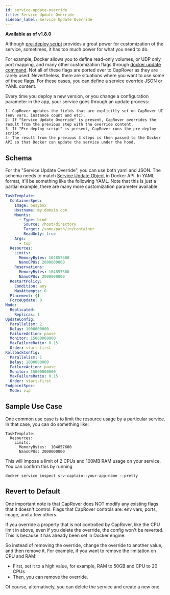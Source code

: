 ```yaml
---
id: service-update-override
title: Service Update Override
sidebar_label: Service Update Override
---
```


**Available as of v1.8.0**

Although [pre-deploy script](pre-deploy-script.md) provides a great power for customization of the service, sometimes, it has too much power for what you need to do. 

For example, Docker allows you to define read-only volumes, or UDP only port mapping, and many other customization flags through [docker update command](https://docs.docker.com/engine/reference/commandline/service_update/). Not all of these flags are ported over to CapRover as they are rarely used. Nevertheless, there are situations where you want to use some of these flags. For these cases, you can define a service override JSON or YAML content.  

Every time you deploy a new version, or you change a configuration parameter in the app, your service goes through an update process:

```text
1- CapRover updates the fields that are explicitly set on CapRover UI (env vars, instance count and etc). 
2- If "Service Update Override" is present, CapRover overrides the result from the previous step with the override content.
3- If "Pre-deploy script" is present, CapRover runs the pre-deploy script. 
4- The result from the previous 3 steps is then passed to the Docker API so that Docker can update the service under the hood.
```


## Schema

For the "Service Update Override", you can use both yaml and JSON. The schema needs to match [Service Update Object](https://docs.docker.com/engine/api/v1.40/#operation/ServiceUpdate) in Docker API. In YAML format, it'll be something like the following YAML. Note that this is just a partial example, there are many more customization parameter available.

```yaml
TaskTemplate:
  ContainerSpec:
    Image: busybox
    Hostname: my.domain.com
    Mounts:
      - Type: bind
        Source: /host/directory
        Target: /some/path/in/container
        ReadOnly: true
    Args:
      - top
  Resources:
    Limits:
      MemoryBytes: 104857600
      NanoCPUs: 2000000000
    Reservations:
      MemoryBytes: 104857600
      NanoCPUs: 2000000000
  RestartPolicy:
    Condition: any
    MaxAttempts: 0
  Placement: {}
  ForceUpdate: 0
Mode:
  Replicated:
    Replicas: 1
UpdateConfig:
  Parallelism: 2
  Delay: 1000000000
  FailureAction: pause
  Monitor: 15000000000
  MaxFailureRatio: 0.15
  Order: start-first
RollbackConfig:
  Parallelism: 1
  Delay: 1000000000
  FailureAction: pause
  Monitor: 15000000000
  MaxFailureRatio: 0.15
  Order: start-first
EndpointSpec:
  Mode: vip

```


## Sample Use Case

One common use case is to limit the resource usage by a particular service. In that case, you can do something like:

```
TaskTemplate:
  Resources:
    Limits:
      MemoryBytes:	104857600
      NanoCPUs: 2000000000
```

This will impose a limit of 2 CPUs and 100MB RAM usage on your service. You can confirm this by running
```
docker service inspect srv-captain--your-app-name --pretty
```


## Revert to Default

One important note is that CapRover does NOT modify any existing flags that it doesn't control. Flags that CapRover controls are: env vars, ports, image, and a few others.

If you override a property that is not controlled by CapRover, like the CPU limit in above, even if you delete the override, the config won't be reverted. This is because it has already been set in Docker engine.

So instead of removing the override, change the override to another value, and then remove it. For example, if you want to remove the limitation on CPU and RAM:
- First, set it to a high value, for example, RAM to 50GB and CPU to 20 CPUs
- Then, you can remove the override.


Of course, alternatively, you can delete the service and create a new one.
